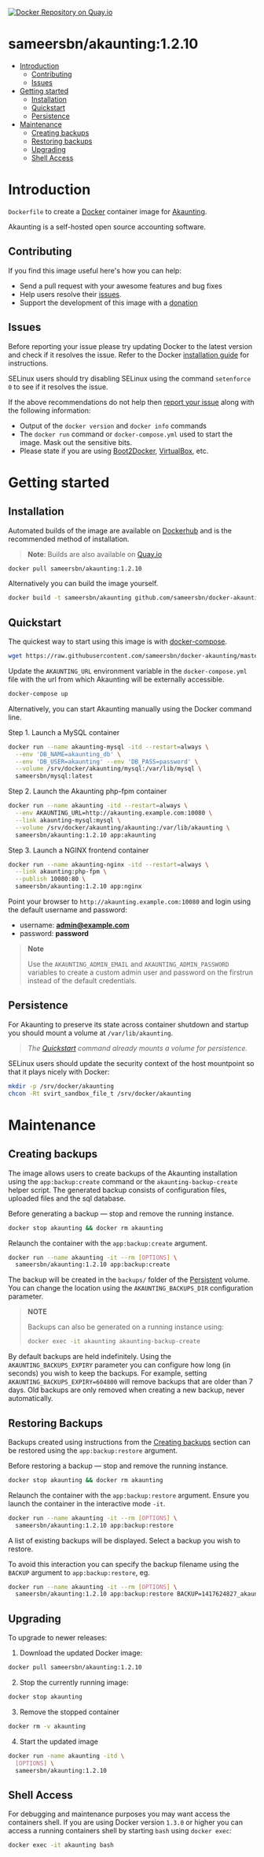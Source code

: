 [![Docker Repository on Quay.io](https://quay.io/repository/sameersbn/akaunting/status "Docker Repository on Quay.io")](https://quay.io/repository/sameersbn/akaunting)

# sameersbn/akaunting:1.2.10

- [Introduction](#introduction)
  - [Contributing](#contributing)
  - [Issues](#issues)
- [Getting started](#getting-started)
  - [Installation](#installation)
  - [Quickstart](#quickstart)
  - [Persistence](#persistence)
- [Maintenance](#maintenance)
  - [Creating backups](#creating-backups)
  - [Restoring backups](#restoring-backups)
  - [Upgrading](#upgrading)
  - [Shell Access](#shell-access)

# Introduction

`Dockerfile` to create a [Docker](https://www.docker.com/) container image for [Akaunting](https://akaunting.com/).

Akaunting is a self-hosted open source accounting software.

## Contributing

If you find this image useful here's how you can help:

- Send a pull request with your awesome features and bug fixes
- Help users resolve their [issues](../../issues?q=is%3Aopen+is%3Aissue).
- Support the development of this image with a [donation](http://www.damagehead.com/donate/)

## Issues

Before reporting your issue please try updating Docker to the latest version and check if it resolves the issue. Refer to the Docker [installation guide](https://docs.docker.com/installation) for instructions.

SELinux users should try disabling SELinux using the command `setenforce 0` to see if it resolves the issue.

If the above recommendations do not help then [report your issue](../../issues/new) along with the following information:

- Output of the `docker version` and `docker info` commands
- The `docker run` command or `docker-compose.yml` used to start the image. Mask out the sensitive bits.
- Please state if you are using [Boot2Docker](http://www.boot2docker.io), [VirtualBox](https://www.virtualbox.org), etc.

# Getting started

## Installation

Automated builds of the image are available on [Dockerhub](https://hub.docker.com/r/sameersbn/akaunting) and is the recommended method of installation.

> **Note**: Builds are also available on [Quay.io](https://quay.io/repository/sameersbn/akaunting)

```bash
docker pull sameersbn/akaunting:1.2.10
```

Alternatively you can build the image yourself.

```bash
docker build -t sameersbn/akaunting github.com/sameersbn/docker-akaunting
```

## Quickstart

The quickest way to start using this image is with [docker-compose](https://docs.docker.com/compose/).

```bash
wget https://raw.githubusercontent.com/sameersbn/docker-akaunting/master/docker-compose.yml
```

Update the `AKAUNTING_URL` environment variable in the `docker-compose.yml` file with the url from which Akaunting will be externally accessible.

```bash
docker-compose up
```

Alternatively, you can start Akaunting manually using the Docker command line.

Step 1. Launch a MySQL container

```bash
docker run --name akaunting-mysql -itd --restart=always \
  --env 'DB_NAME=akaunting_db' \
  --env 'DB_USER=akaunting' --env 'DB_PASS=password' \
  --volume /srv/docker/akaunting/mysql:/var/lib/mysql \
  sameersbn/mysql:latest
```

Step 2. Launch the Akaunting php-fpm container

```bash
docker run --name akaunting -itd --restart=always \
  --env AKAUNTING_URL=http://akaunting.example.com:10080 \
  --link akaunting-mysql:mysql \
  --volume /srv/docker/akaunting/akaunting:/var/lib/akaunting \
  sameersbn/akaunting:1.2.10 app:akaunting
```

Step 3. Launch a NGINX frontend container

```bash
docker run --name akaunting-nginx -itd --restart=always \
  --link akaunting:php-fpm \
  --publish 10080:80 \
  sameersbn/akaunting:1.2.10 app:nginx
```

Point your browser to `http://akaunting.example.com:10080` and login using the default username and password:

* username: **admin@example.com**
* password: **password**

> **Note**
>
> Use the `AKAUNTING_ADMIN_EMAIL` and `AKAUNTING_ADMIN_PASSWORD` variables to create a custom admin user and password on the firstrun instead of the default credentials.

## Persistence

For Akaunting to preserve its state across container shutdown and startup you should mount a volume at `/var/lib/akaunting`.

> *The [Quickstart](#quickstart) command already mounts a volume for persistence.*

SELinux users should update the security context of the host mountpoint so that it plays nicely with Docker:

```bash
mkdir -p /srv/docker/akaunting
chcon -Rt svirt_sandbox_file_t /srv/docker/akaunting
```

# Maintenance

## Creating backups

The image allows users to create backups of the Akaunting installation using the `app:backup:create` command or the `akaunting-backup-create` helper script. The generated backup consists of configuration files, uploaded files and the sql database.

Before generating a backup — stop and remove the running instance.

```bash
docker stop akaunting && docker rm akaunting
```

Relaunch the container with the `app:backup:create` argument.

```bash
docker run --name akaunting -it --rm [OPTIONS] \
  sameersbn/akaunting:1.2.10 app:backup:create
```

The backup will be created in the `backups/` folder of the [Persistent](#persistence) volume. You can change the location using the `AKAUNTING_BACKUPS_DIR` configuration parameter.

> **NOTE**
>
> Backups can also be generated on a running instance using:
>
>  ```bash
>  docker exec -it akaunting akaunting-backup-create
>  ```

By default backups are held indefinitely. Using the `AKAUNTING_BACKUPS_EXPIRY` parameter you can configure how long (in seconds) you wish to keep the backups. For example, setting `AKAUNTING_BACKUPS_EXPIRY=604800` will remove backups that are older than 7 days. Old backups are only removed when creating a new backup, never automatically.

## Restoring Backups

Backups created using instructions from the [Creating backups](#creating-backups) section can be restored using the `app:backup:restore` argument.

Before restoring a backup — stop and remove the running instance.

```bash
docker stop akaunting && docker rm akaunting
```

Relaunch the container with the `app:backup:restore` argument. Ensure you launch the container in the interactive mode `-it`.

```bash
docker run --name akaunting -it --rm [OPTIONS] \
  sameersbn/akaunting:1.2.10 app:backup:restore
```

A list of existing backups will be displayed. Select a backup you wish to restore.

To avoid this interaction you can specify the backup filename using the `BACKUP` argument to `app:backup:restore`, eg.

```bash
docker run --name akaunting -it --rm [OPTIONS] \
  sameersbn/akaunting:1.2.10 app:backup:restore BACKUP=1417624827_akaunting_backup.tar
```

## Upgrading

To upgrade to newer releases:

  1. Download the updated Docker image:

  ```bash
  docker pull sameersbn/akaunting:1.2.10
  ```

  2. Stop the currently running image:

  ```bash
  docker stop akaunting
  ```

  3. Remove the stopped container

  ```bash
  docker rm -v akaunting
  ```

  4. Start the updated image

  ```bash
  docker run -name akaunting -itd \
    [OPTIONS] \
    sameersbn/akaunting:1.2.10
  ```

## Shell Access

For debugging and maintenance purposes you may want access the containers shell. If you are using Docker version `1.3.0` or higher you can access a running containers shell by starting `bash` using `docker exec`:

```bash
docker exec -it akaunting bash
```
